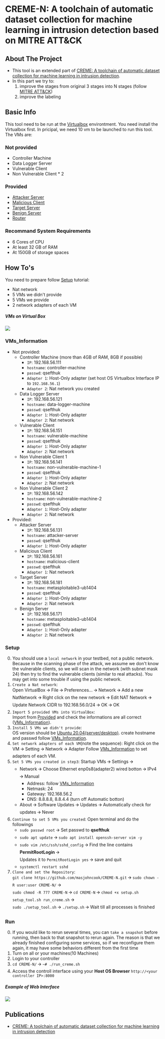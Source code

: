 # CREME-N: A toolchain of automatic dataset collection for machine learning in intrusion detection based on MITRE ATT&CK

<!-- ABOUT THE PROJECT -->
## About The Project

* This tool is an extended part of [CREME: A toolchain of automatic dataset collection for machine learning in intrusion detection](https://github.com/buihuukhoi/CREME).
* In this part we try to:
  1. improve the stages from original 3 stages into N stages (follow [MITRE ATT&CK](https://attack.mitre.org/))
  2. improve the labeling


## Basic Info
This tool need to be run at the [Virtualbox](https://www.virtualbox.org/wiki/Downloads) environtment. You need install the Virtualbox first. In pricipal, we need 10 vm to be launched to run this tool. The VMs are:

### Not provided
  * Controller Machine
  * Data Logger Server
  * Vulnerable Client
  * Non Vulnerable Client * 2

### Provided
  * [Attacker Server](https://drive.google.com/file/d/1zJa7NnR6H2pGFx0Q9ltlyAwFAp_yWXJo/view?usp=sharing)
  * [Malicious Client](https://drive.google.com/file/d/1XNrXRrvk_iuqcQ2f0RLz9kHkoJ-vbnWs/view)
  * [Target Server](https://drive.google.com/file/d/1dbUNo7AUhTCz18CiBB82nkYE-fh_UN3V/view)
  * [Benign Server](https://drive.google.com/file/d/1JqF4WyBSz0L63DT6cHBargdjtqb7UHld/view)
  * [Router](https://drive.google.com/file/d/1IT0w5QxJlWIou4cPKWEOSIxhbEmAkrmE/view?usp=sharing)

### Recommand System Requirements
* 6 Cores of CPU
* At least 32 GB of RAM
* At 150GB of storage spaces



<!-- GETTING STARTED -->
## How To's
You need to prepare follow [Setup](#Setup) tutorial:
  * Nat network
  * 5 VMs we didn't provide
  * 5 VMs we provide
  * 2 network adapters of each VM

##### VMs on Virtual Box
![](https://i.imgur.com/R4FWhjS.png)

### VMs_Information
* Not provided:
  * Controller Machine (more than 4GB of RAM, 8GB if possible)
     * `IP`: 192.168.56.111
     * `hostname`: controller-machine
     * `passwd`: qsefthuk
     * `Adapter 1`: Host-Only adapter (set host OS Virtualbox Interface IP to `192.168.56.1`)
     * `Adapter 2`: Nat network you created
  * Data Logger Server
     * `IP`: 192.168.56.121
     * `hostname`: data-logger-machine
     * `passwd`: qsefthuk
     * `Adapter 1`: Host-Only adapter
     * `Adapter 2`: Nat network
  * Vulnerable Client
     * `IP`: 192.168.56.151
     * `hostname`: vulnerable-machine
     * `passwd`: qsefthuk
     * `Adapter 1`: Host-Only adapter
     * `Adapter 2`: Nat network
  * Non Vulnerable Client 1
     * `IP`: 192.168.56.141
     * `hostname`: non-vulnerable-machine-1
     * `passwd`: qsefthuk
     * `Adapter 1`: Host-Only adapter
     * `Adapter 2`: Nat network
  * Non Vulnerable Client 2
     * `IP`: 192.168.56.142
     * `hostname`: non-vulnerable-machine-2
     * `passwd`: qsefthuk
     * `Adapter 1`: Host-Only adapter
     * `Adapter 2`: Nat network
* Provided:
  * Attacker Server
     * `IP`: 192.168.56.131
     * `hostname`: attacker-server
     * `passwd`: qsefthuk
     * `Adapter 1`: Host-Only adapter
  * Malicious Client
     * `IP`: 192.168.56.161
     * `hostname`: malicious-client
     * `passwd`: qsefthuk
     * `Adapter 1`: Nat network
  * Target Server
     * `IP`: 192.168.56.181
     * `hostname`: metasploitable3-ub1404
     * `passwd`: qsefthuk
     * `Adapter 1`: Host-Only adapter
     * `Adapter 2`: Nat network
  * Benign Server
     * `IP`: 192.168.56.171
     * `hostname`: metasploitable3-ub1404
     * `passwd`: qsefthuk
     * `Adapter 1`: Host-Only adapter
     * `Adapter 2`: Nat network

### Setup
0. You should use a `local network` in your testbed, not a public network. Because in the scanning phase of the attack, we assume we don't know the vulnerable clients, so we will scan in the network (with subnet mask 24) then try to find the vulnerable clients (similar to real attacks). You may get into some trouble if using the public network.
1. `Create a Nat network`:\
    Open VirtualBox 🡪 File 🡪 Preferences… 🡪 Network 🡪 Add a new NatNetwork 🡪 Right click on the new network 🡪 Edit NAT Network 🡪 Update Network CIDR to 192.168.56.0/24 🡪 OK 🡪 OK
2. `Import 5 provided VMs into VirtualBox`:\
    Import from [Provided](#Provided) and check the informations are all correct ([VMs_Information](#VMs_Information)).
3. `Install 5 VMs we didn't provide`:\
    OS version should be [Ubuntu 20.04(server/desktop)](https://ubuntu.com/download). create hostname and passwd follow [VMs_Information](#VMs_Information).
4. `Set network adapters of each VM`(note the sequence): Right click on the VM 🡪 Setting 🡪 Network 🡪 Adapter
    Follow [VMs_Information](#VMs_Information) to set adapters of each VM.
5. `Set 5 VMs you created in step3`: Startup VMs 🡪 Settings 🡪
    * Network 🡪 Choose Ethernet enp0s8(adapter2) wired botton 🡪 IPv4 🡪 Manual
        * Address: follow [VMs_Information](#VMs_Information)
        * Netmask: 24
        * Gateway: 192.168.56.2
        * DNS: 8.8.8.8, 8.8.4.4 (turn off Automatic botton)
    * About 🡪 Software Updates 🡪 Updates 🡪 Automatically check for updates 🡪 Never
6. `Continue to set 5 VMs you created`: Open terminal and do the followings
    * `sudo passwd root` 🡪 Set passwd to **qsefthuk**
    * `sudo apt update` 🡪 `sudo apt install openssh-server vim -y`
    * `sudo vim /etc/ssh/sshd_config` 🡪 Find the line contains **PermitRootLogin** 🡪\
    Updates it to `PermitRootLogin yes` 🡪 save and quit
    * `systemctl restart sshd`
7. `Clone and set the Repository`:    
    `git clone https://github.com/masjohncook/CREME-N.git` 🡪 `sudo chown -R user:user CREME-N/` 🡪\
    `sudo chmod -R 777 CREME-N` 🡪 `cd CREME-N` 🡪 `chmod +x setup.sh setup_tool.sh run_creme.sh` 🡪\
    `sudo ./setup_tool.sh` 🡪 `./setup.sh` 🡪 Wait till all processes is finished

### Run
0. If you would like to rerun several times, you can `take a snapshot` before running, then back to that snapshot to rerun again. The reason is that we already finished configuring some services, so if we reconfigure them again, it may have some behaviors different from the first time
1. Turn on all or your machines(10 Machines)
2. Login to your controller
3. `cd CREME-N/` 🡪 `~# ./run_creme.sh`
4. Access the controll interface using your **Host OS Browser** `http://<your controller IP>:8000`

##### Example of Web Interface
![](https://i.imgur.com/5xTMXRn.png)



<!-- Dataset -->
<!--## Generated Dataset

The dataset can be found at [here](https://drive.google.com/drive/folders/1bEsx64H2vogJKgI_OTVQ8n71VahtLxz5?usp=sharing)-->

## Publications
* [CREME: A toolchain of automatic dataset collection for machine learning in intrusion detection](https://www.sciencedirect.com/science/article/abs/pii/S1084804521002137)

